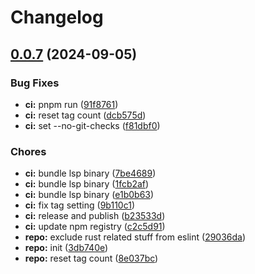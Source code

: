# Changelog

## [0.0.7](https://github.com/igorsheg/typed-key/compare/v0.0.6...v0.0.7) (2024-09-05)


### Bug Fixes

* **ci:** pnpm run ([91f8761](https://github.com/igorsheg/typed-key/commit/91f876195dfacc533206d17661108c219a90c93b))
* **ci:** reset tag count ([dcb575d](https://github.com/igorsheg/typed-key/commit/dcb575d2e34bd6dd406bad817377b7d537fb7347))
* **ci:** set --no-git-checks ([f81dbf0](https://github.com/igorsheg/typed-key/commit/f81dbf0964cbd7ab812e4f60993270f6177084b5))


### Chores

* **ci:** bundle lsp binary ([7be4689](https://github.com/igorsheg/typed-key/commit/7be468958b57621d9747bc45f031d9588b1e27b6))
* **ci:** bundle lsp binary ([1fcb2af](https://github.com/igorsheg/typed-key/commit/1fcb2af2a2cfe1ee1cf3a5c06ccf25a9e823fa26))
* **ci:** bundle lsp binary ([e1b0b63](https://github.com/igorsheg/typed-key/commit/e1b0b63c6818cdedeb370427a620551fb2b66a81))
* **ci:** fix tag setting ([9b110c1](https://github.com/igorsheg/typed-key/commit/9b110c174fde7a8a52fcb92202d24a0c42697775))
* **ci:** release and publish ([b23533d](https://github.com/igorsheg/typed-key/commit/b23533d821b26be7879558200afe0e8eda3e7329))
* **ci:** update npm registry ([c2c5d91](https://github.com/igorsheg/typed-key/commit/c2c5d91f01d5f05cb228156e5d47b10675f47f45))
* **repo:** exclude rust related stuff from eslint ([29036da](https://github.com/igorsheg/typed-key/commit/29036da0b76a66154e88814e1a1715ea5334df79))
* **repo:** init ([3db740e](https://github.com/igorsheg/typed-key/commit/3db740e9a418efb2562cce47f93398dc0785b362))
* **repo:** reset tag count ([8e037bc](https://github.com/igorsheg/typed-key/commit/8e037bc8007d3604b00d994e279965c923ad6504))
